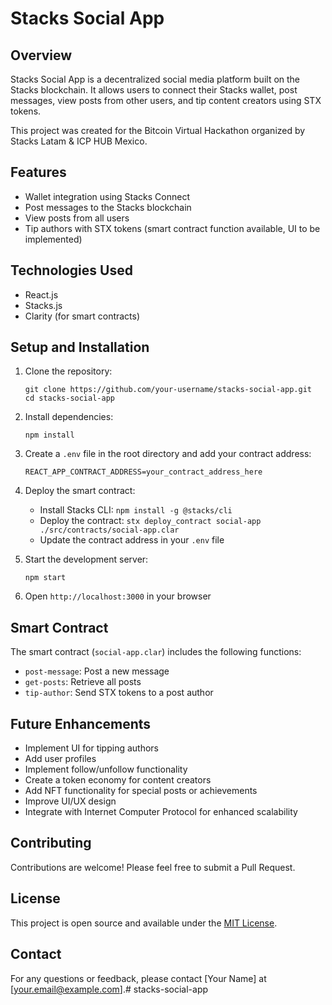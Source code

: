 # Stacks Social App

## Overview
Stacks Social App is a decentralized social media platform built on the Stacks blockchain. It allows users to connect their Stacks wallet, post messages, view posts from other users, and tip content creators using STX tokens.

This project was created for the Bitcoin Virtual Hackathon organized by Stacks Latam & ICP HUB Mexico.

## Features
- Wallet integration using Stacks Connect
- Post messages to the Stacks blockchain
- View posts from all users
- Tip authors with STX tokens (smart contract function available, UI to be implemented)

## Technologies Used
- React.js
- Stacks.js
- Clarity (for smart contracts)

## Setup and Installation

1. Clone the repository:
   ```
   git clone https://github.com/your-username/stacks-social-app.git
   cd stacks-social-app
   ```

2. Install dependencies:
   ```
   npm install
   ```

3. Create a `.env` file in the root directory and add your contract address:
   ```
   REACT_APP_CONTRACT_ADDRESS=your_contract_address_here
   ```

4. Deploy the smart contract:
   - Install Stacks CLI: `npm install -g @stacks/cli`
   - Deploy the contract: `stx deploy_contract social-app ./src/contracts/social-app.clar`
   - Update the contract address in your `.env` file

5. Start the development server:
   ```
   npm start
   ```

6. Open `http://localhost:3000` in your browser

## Smart Contract
The smart contract (`social-app.clar`) includes the following functions:
- `post-message`: Post a new message
- `get-posts`: Retrieve all posts
- `tip-author`: Send STX tokens to a post author

## Future Enhancements
- Implement UI for tipping authors
- Add user profiles
- Implement follow/unfollow functionality
- Create a token economy for content creators
- Add NFT functionality for special posts or achievements
- Improve UI/UX design
- Integrate with Internet Computer Protocol for enhanced scalability

## Contributing
Contributions are welcome! Please feel free to submit a Pull Request.

## License
This project is open source and available under the [MIT License](LICENSE).

## Contact
For any questions or feedback, please contact [Your Name] at [your.email@example.com].# stacks-social-app
